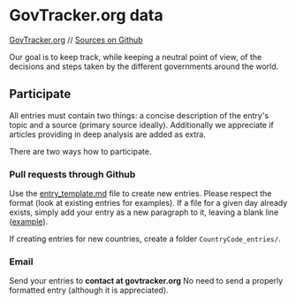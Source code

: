 # GovTracker.org data

[GovTracker.org](https://govtracker.org) // [Sources on Github](https://github.com/govtra/govtracker)

Our goal is to keep track, while keeping a neutral point of view, of the decisions and steps taken by the different governments around the world.

## Participate

All entries must contain two things: a concise description of the entry's topic
and a source (primary source ideally). Additionally we appreciate if articles
providing in deep analysis are added as extra.

There are two ways how to participate.

### Pull requests through Github

Use the [entry_template.md](https://raw.githubusercontent.com/govtra/govtracker-data/master/entry_template.md)
file to create new entries. Please respect the format (look at existing entries for examples). If a file for a given day already exists, simply add your entry as a new paragraph to it, leaving a blank line ([example](https://raw.githubusercontent.com/govtra/govtracker-data/master/us_entries/2017-01-25.md)).

If creating entries for new countries, create a folder `CountryCode_entries/`.

### Email

Send your entries to **contact at govtracker.org**
No need to send a properly formatted entry (although it is appreciated).
